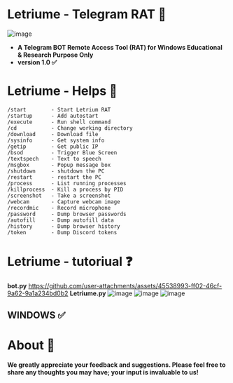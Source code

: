 # Letriume - Telegram RAT 🔮
![image](https://github.com/user-attachments/assets/be4d1a0b-d0cb-4f8b-848f-73bde3d1909d)
- **A Telegram BOT Remote Access Tool (RAT) for Windows
Educational & Research Purpose Only**
- **version 1.0 ✅**
# Letriume - Helps 🔮
```
/start        - Start Letrium RAT
/startup      - Add autostart
/execute      - Run shell command
/cd           - Change working directory
/download     - Download file
/sysinfo      - Get system info
/getip        - Get public IP
/bsod         - Trigger Blue Screen
/textspech    - Text to speech
/msgbox       - Popup message box
/shutdown     - shutdown the PC 
/restart      - restart the PC
/process      - List running processes
/killprocess  - Kill a process by PID
/screenshot   - Take a screenshot
/webcam       - Capture webcam image
/recordmic    - Record microphone
/password     - Dump browser passwords
/autofill     - Dump autofill data
/history      - Dump browser history
/token        - Dump Discord tokens
```

# Letriume - tutoriual ❓
**bot.py**
https://github.com/user-attachments/assets/45538993-ff02-46cf-9a62-9a1a234bd0b2
**Letriume.py**
![image](https://github.com/user-attachments/assets/f11a1002-c14d-47d9-8550-44c5aa3de72a)
![image](https://github.com/user-attachments/assets/34f70a43-2dc1-4f46-9713-4640842285f8)
![image](https://github.com/user-attachments/assets/7739ecaf-1f6c-4671-b4af-16f383883aa0)

## WINDOWS ✅

# About 🤑
**We greatly appreciate your feedback and suggestions. Please feel free to share any thoughts you may have; your input is invaluable to us!**



